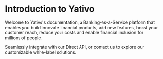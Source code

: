 # Introduction to Yativo

Welcome to Yativo's documentation, a Banking-as-a-Service platform that enables you build innovate financial products, add new features, boost your customer reach, reduce your costs and enable financial inclusion for millions of people.

Seamlessly integrate with our Direct API, or contact us to explore our customizable white-label solutions.
